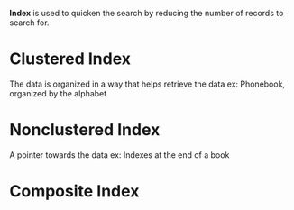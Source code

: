 **Index** is used to quicken the search by reducing the number of records to search for.

# Clustered Index
The data is organized in a way that helps retrieve the data
ex: Phonebook, organized by the alphabet
# Nonclustered Index
A pointer towards the data
ex: Indexes at the end of a book
# Composite Index